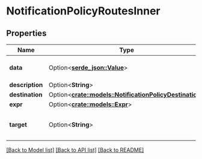 # NotificationPolicyRoutesInner

## Properties

Name | Type | Description | Notes
------------ | ------------- | ------------- | -------------
**data** | Option<[**serde_json::Value**](.md)> | UI-supplied data | [optional]
**description** | Option<**String**> |  | [optional]
**destination** | Option<[**crate::models::NotificationPolicyDestination**](NotificationPolicyDestination.md)> |  | [optional]
**expr** | Option<[**crate::models::Expr**](Expr.md)> |  | [optional]
**target** | Option<**String**> | One of the targets specified in `targets` | [optional]

[[Back to Model list]](../README.md#documentation-for-models) [[Back to API list]](../README.md#documentation-for-api-endpoints) [[Back to README]](../README.md)


